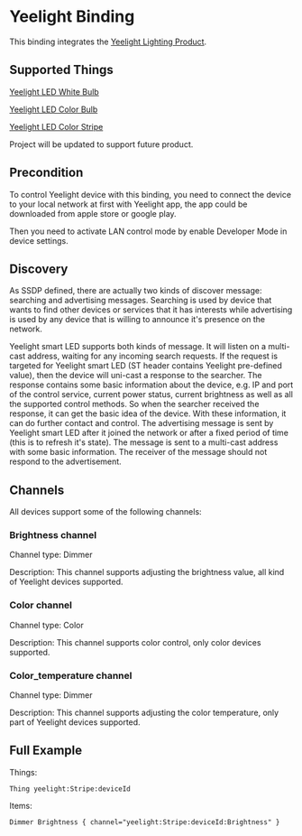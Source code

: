 # Yeelight Binding
This binding integrates the [Yeelight Lighting Product](https://www.yeelight.com/).


## Supported Things

[Yeelight LED White Bulb](https://www.yeelight.com/zh_CN/product/wifi-led-w)

[Yeelight LED Color Bulb](https://www.yeelight.com/zh_CN/product/wifi-led-c)

[Yeelight LED Color Stripe](https://www.yeelight.com/zh_CN/product/pitaya)

Project will be updated to support future product.


## Precondition
To control Yeelight device with this binding, you need to connect the device to your
local network at first with Yeelight app, the app could be downloaded from apple store
or google play.

Then you need to activate LAN control mode by enable Developer Mode in device settings.

## Discovery

As SSDP defined, there are actually two kinds of discover message: searching and
advertising messages. Searching is used by device that wants to find other devices or
services that it has interests while advertising is used by any device that is willing to
announce it's presence on the network.

Yeelight smart LED supports both kinds of message. It will listen on a multi-cast address,
waiting for any incoming search requests. If the request is targeted for Yeelight smart LED
(ST header contains Yeelight pre-defined value), then the device will uni-cast a response to
the searcher. The response contains some basic information about the device, e.g. IP and
port of the control service, current power status, current brightness as well as all the
supported control methods. So when the searcher received the response, it can get the
basic idea of the device. With these information, it can do further contact and control. The
advertising message is sent by Yeelight smart LED after it joined the network or after a
fixed period of time (this is to refresh it's state). The message is sent to a multi-cast address
with some basic information. The receiver of the message should not respond to the
advertisement.


## Channels

All devices support some of the following channels:

### Brightness channel

Channel type: Dimmer

Description: This channel supports adjusting the brightness value, all kind of Yeelight devices supported.

### Color channel

Channel type: Color

Description: This channel supports color control, only color devices supported.

### Color_temperature channel

Channel type: Dimmer

Description: This channel supports adjusting the color temperature, only part of Yeelight devices supported.

## Full Example

Things:

```
Thing yeelight:Stripe:deviceId
```

Items:

```
Dimmer Brightness { channel="yeelight:Stripe:deviceId:Brightness" }
```